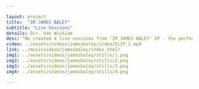 ```yaml
---

layout: project
title:  "IM JAMES BALEY"
subtitle: "Live Sessions"
details: Dir. Van Wickiam
desc: “We created 4 live sessions from ‘IM JAMES BALEY’ EP - the performances contrasted the production of the EP significantly, featuring a much more stripped down, acoustic style of the songs. We wanted to mirror that by shooting a mostly natural aesthetic. Blah blah - ** WIP
video: ../assets/videos/jamesbaley/video/CLIP_1.mp4
link: ../musicvideos/jamesbaley/index.html/
img1: ../assets/videos/jamesbaley/stills/1.png
img2: ../assets/videos/jamesbaley/stills/2.png
img3: ../assets/videos/jamesbaley/stills/3.png
img4: ../assets/videos/jamesbaley/stills/4.png

---
```

